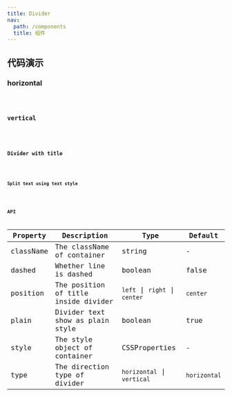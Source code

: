 ```yaml
---
title: Divider
nav:
  path: /components
  title: 组件
---
```


## 代码演示

### horizontal

<code src="./demo/horizontal.tsx" />

### vertical

<code src="./demo/vertical.tsx" />

### Divider with title

<code src="./demo/with-text.tsx" />

### Split text using text style

<code src="./demo/plain.tsx" />

## API


| Property | Description | Type | Default |
| --- | --- | --- | --- |
| className | The className of container | string | - |
| dashed | Whether line is dashed | boolean | false |
| position | The position of title inside divider | `left` \| `right` \| `center` | `center` |
| plain | Divider text show as plain style | boolean | true |
| style | The style object of container | CSSProperties | - |
| type | The direction type of divider | `horizontal` \| `vertical` | `horizontal` |
